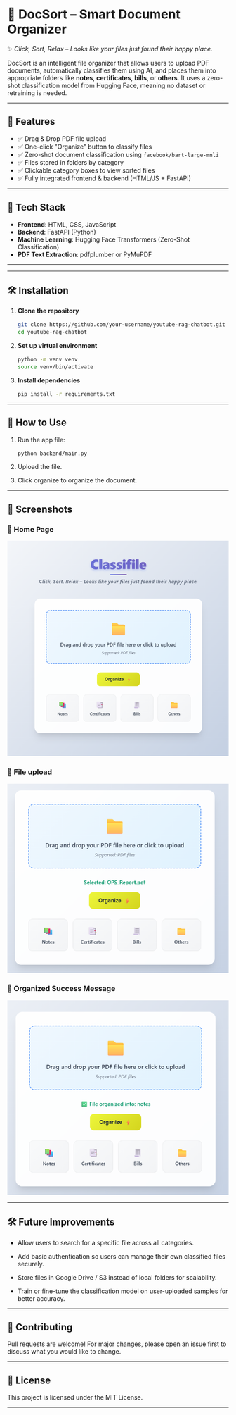 # 📂 DocSort – Smart Document Organizer

✨ *Click, Sort, Relax – Looks like your files just found their happy place.*

DocSort is an intelligent file organizer that allows users to upload PDF documents, automatically classifies them using AI, and places them into appropriate folders like **notes**, **certificates**, **bills**, or **others**. It uses a zero-shot classification model from Hugging Face, meaning no dataset or retraining is needed.

---

## 🚀 Features

- ✅ Drag & Drop PDF file upload
- ✅ One-click "Organize" button to classify files
- ✅ Zero-shot document classification using `facebook/bart-large-mnli`
- ✅ Files stored in folders by category
- ✅ Clickable category boxes to view sorted files
- ✅ Fully integrated frontend & backend (HTML/JS + FastAPI)

---

## 🧠 Tech Stack

- **Frontend**: HTML, CSS, JavaScript
- **Backend**: FastAPI (Python)
- **Machine Learning**: Hugging Face Transformers (Zero-Shot Classification)
- **PDF Text Extraction**: pdfplumber or PyMuPDF

---
---
## 🛠️ Installation

1. **Clone the repository**
   ```bash
   git clone https://github.com/your-username/youtube-rag-chatbot.git
   cd youtube-rag-chatbot
   ```

2. **Set up virtual environment**
   ```bash
   python -m venv venv
   source venv/bin/activate  
   ```

3. **Install dependencies**
   ```bash
   pip install -r requirements.txt
   ```

---

## 🧪 How to Use

1. Run the app file:
   ```bash
   python backend/main.py
   ```

2. Upload the file.

3. Click organize to organize the document.

---

## 📸 Screenshots

### 🔹 Home Page
![Home page](images//home%20page.png)

### 🔹 File upload
![Upload](images/uploaded.png)

### 🔹 Organized Success Message
![Category](images/organised.png)

---

## 🛠️ Future Improvements

- Allow users to search for a specific file across all categories.

- Add basic authentication so users can manage their own classified files securely.

- Store files in Google Drive / S3 instead of local folders for scalability.

- Train or fine-tune the classification model on user-uploaded samples for better accuracy.

---

## 🤝 Contributing

Pull requests are welcome! For major changes, please open an issue first to discuss what you would like to change.

---

## 📜 License

This project is licensed under the MIT License.

---
